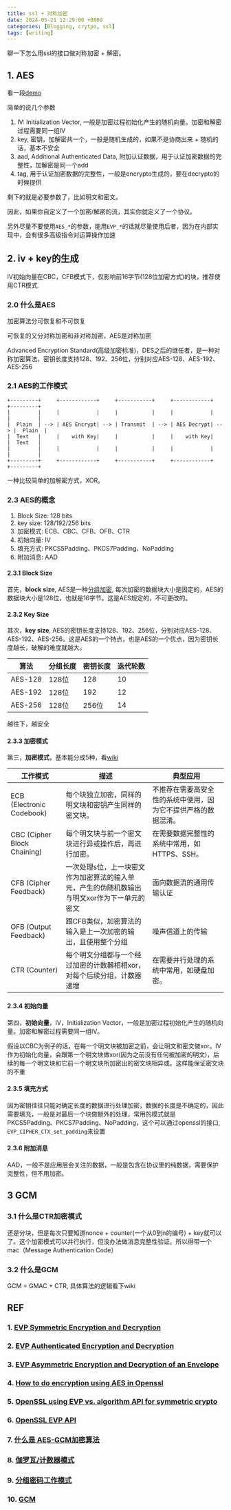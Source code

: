 ```yaml
---
title: ssl + 对称加密
date: 2024-05-21 12:29:00 +0800
categories: [Blogging, crytpo, ssl]
tags: [writing]
---
```


聊一下怎么用ssl的接口做对称加密 + 解密。

## 1. AES

看一段[demo](https://github.com/Simonhancrew/recipes/blob/master/crypto/sample/aes_crypto.cpp)

简单的说几个参数

1. IV: Initialization Vector, 一般是加密过程初始化产生的随机向量。加密和解密过程需要同一组IV
2. key, 密钥，加解密共一个，一般是随机生成的，如果不是协商出来 + 随机的话，基本不安全
3. aad, Additional Authenticated Data, 附加认证数据，用于认证加密数据的完整性，加解密是同一个add
4. tag, 用于认证加密数据的完整性，一般是encrypto生成的，要在decrypto的时候提供

剩下的就是必要参数了，比如明文和密文。

因此，如果你自定义了一个加密/解密的流，其实你就定义了一个协议。

另外尽量不要使用`AES_*`的参数，能用`EVP_*`的话就尽量使用后者，因为在内部实现中，会有很多高级指令对运算操作加速

## 2. iv + key的生成

IV初始向量在CBC，CFB模式下，仅影响前16字节(128位加密方式)的块，推荐使用CTR模式.

### 2.0 什么是AES

加密算法分可恢复和不可恢复

可恢复的又分对称加密和非对称加密，AES是对称加密

Advanced Encryption Standard(高级加密标准)，DES之后的继任者，是一种对称加密算法，密钥长度支持128、192、256位，分别对应AES-128、AES-192、AES-256

### 2.1 AES的工作模式

```text
+---------+     +------------+     +-----------+     +------------+     +---------+
|         |     |            |     |           |     |            |     |         |
|  Plain  | --> | AES Encrypt| --> | Transmit  | --> | AES Decrypt| --> |  Plain  |
|  Text   |     |    with Key|     |           |     |    with Key|     |  Text   |
|         |     |            |     |           |     |            |     |         |
+---------+     +------------+     +-----------+     +------------+     +---------+
```

一种比较简单的加解密方式，XOR。

### 2.3 AES的概念

1. Block Size: 128 bits
2. key size: 128/192/256 bits
3. 加密模式: ECB、CBC、CFB、OFB、CTR
4. 初始向量: IV
5. 填充方式: PKCS5Padding、PKCS7Padding、NoPadding
6. 附加消息: AAD

#### 2.3.1 Block Size

首先，**block size**, AES是一种[分组加密](https://zh.wikipedia.org/wiki/%E5%88%86%E7%BB%84%E5%AF%86%E7%A0%81), 每次加密的数据块大小是固定的，AES的数据块大小是128位，也就是16字节。这是AES规定的，不可更改的。

#### 2.3.2 Key Size

其次，**key size**, AES的密钥长度支持128、192、256位，分别对应AES-128、AES-192、AES-256。这是AES的一个特点，也是AES的一个优点，因为密钥长度越长，破解的难度就越大。

| 算法    | 分组长度 | 密钥长度 | 迭代轮数 |
| ------- | -------- | -------- | -------- |
| AES-128 | 128位    | 128      | 10       |
| AES-192 | 128位    | 192      | 12       |
| AES-256 | 128位    | 256位    | 14       |

越往下，越安全

#### 2.3.3 加密模式

第三，**加密模式**，基本能分成5种，看[wiki](https://zh.wikipedia.org/wiki/%E5%88%86%E7%BB%84%E5%AF%86%E7%A0%81%E5%B7%A5%E4%BD%9C%E6%A8%A1%E5%BC%8F)

| 工作模式                    | 描述                                                                                         | 典型应用                                                       |
| --------------------------- | -------------------------------------------------------------------------------------------- | -------------------------------------------------------------- |
| ECB (Electronic Codebook)   | 每个块独立加密，同样的明文块和密钥产生同样的密文块。                                         | 不推荐在需要高安全性的系统中使用，因为它不提供严格的数据混淆。 |
| CBC (Cipher Block Chaining) | 每个明文块与前一个密文块进行异或操作后，再进行加密。                                         | 在需要数据完整性的系统中常用，如HTTPS、SSH。                   |
| CFB (Cipher Feedback)       | 一次处理s位，上一块密文作为加密算法的输入单元，产生的伪随机数输出与明文xor作为下一单元的密文 | 面向数据流的通用传输认证                                       |
| OFB (Output Feedback)       | 跟CFB类似，加密算法的输入是上一次加密的输出，且使用整个分组                                  | 噪声信道上的传输                                               |
| CTR (Counter)               | 每个明文分组都与一个经过加密的计数器相相xor，对每个后续分组，计数器递增                      | 在需要并行处理的系统中常用，如硬盘加密。                       |

#### 2.3.4 初始向量

第四，**初始向量**，IV，Initialization Vector，一般是加密过程初始化产生的随机向量。加密和解密过程需要同一组IV。

假设以CBC为例子的话，在每一个明文块被加密之前，会让明文和密文做xor。IV作为初始化向量，会跟第一个明文块做xor(因为之前没有任何被加密的明文)，后续的每一个明文块和它前一个明文块所加密出的密文块相异或。这样能保证密文块的不重

#### 2.3.5 填充方式

因为密钥往往只能对确定长度的数据进行处理加密，数据的长度是不确定的，因此需要填充，一般是对最后一个块做额外的处理，常用的模式就是PKCS5Padding、PKCS7Padding、NoPadding，这个可以通过openssl的接口, `EVP_CIPHER_CTX_set_padding`来设置

#### 2.3.6 附加消息

AAD，一般不是应用层会关注的数据，一般是包含在协议里的纯数据，需要保护完整性，但不用加密。

## 3 GCM

### 3.1 什么是CTR加密模式

还是分块，但是每次只要知道nonce + counter(一个从0到n的编号) + key就可以了。这个加密模式可以并行执行，但没办法做消息完整性验证。所以得带一个mac（Message Authentication Code）

### 3.2 什么是GCM

GCM = GMAC + CTR, 具体算法的逻辑看下wiki

## REF

### 1. [EVP Symmetric Encryption and Decryption](https://wiki.openssl.org/index.php/EVP_Symmetric_Encryption_and_Decryption)

### 2. [EVP Authenticated Encryption and Decryption](https://wiki.openssl.org/index.php/EVP_Authenticated_Encryption_and_Decryption) 

### 3. [EVP Asymmetric Encryption and Decryption of an Envelope](https://wiki.openssl.org/index.php/EVP_Asymmetric_Encryption_and_Decryption_of_an_Envelope)

### 4. [How to do encryption using AES in Openssl](https://stackoverflow.com/questions/9889492/how-to-do-encryption-using-aes-in-openssl)

### 5. [OpenSSL using EVP vs. algorithm API for symmetric crypto](https://stackoverflow.com/questions/10366950/openssl-using-evp-vs-algorithm-api-for-symmetric-crypto)

### 6. [OpenSSL EVP API](https://wiki.openssl.org/index.php/EVP)

### 7. [什么是 AES-GCM加密算法](https://blog.csdn.net/T0mato_/article/details/53160772)

### 8. [伽罗瓦/计数器模式](https://zh.wikipedia.org/wiki/%E4%BC%BD%E7%BD%97%E7%93%A6/%E8%AE%A1%E6%95%B0%E5%99%A8%E6%A8%A1%E5%BC%8F)

### 9. [分组密码工作模式](https://zh.wikipedia.org/wiki/%E5%88%86%E7%BB%84%E5%AF%86%E7%A0%81%E5%B7%A5%E4%BD%9C%E6%A8%A1%E5%BC%8F)

### 10. [GCM](https://juejin.cn/post/6844904122676690951)

